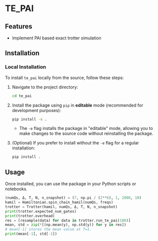 # TE_PAI

## Features

- Implement PAI based exact trotter simulation

## Installation

### Local Installation

To install `te_pai` locally from the source, follow these steps:

1. Navigate to the project directory:

   ```bash
   cd te_pai
   ```

2. Install the package using `pip` in **editable** mode (recommended for development purposes):

   ```bash
   pip install -e .
   ```

   - The `-e` flag installs the package in "editable" mode, allowing you to make changes to the source code without reinstalling the package.

3. (Optional) If you prefer to install without the `-e` flag for a regular installation:
   ```bash
   pip install .
   ```

## Usage

Once installed, you can use the package in your Python scripts or notebooks.

```python
(numQs, Δ, T, N, n_snapshot) = (7, np.pi / (2**6), 1, 2000, 10)
hamil = Hamiltonian.spin_chain_hamil(numQs, freqs)
trotter = Trotter(hamil, numQs, Δ, T, N, n_snapshot)
print(trotter.expected_num_gates)
print(trotter.overhead)
res = [resample(data) for data in trotter.run_te_pai(100)]
mean, std = zip(*[(np.mean(y), np.std(y)) for y in res])
# mean[-1] stores the mean value at T=1.
print(mean[-1], std[-1])
```
